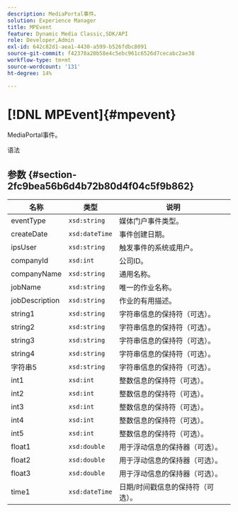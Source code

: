 ```yaml
---
description: MediaPortal事件。
solution: Experience Manager
title: MPEvent
feature: Dynamic Media Classic,SDK/API
role: Developer,Admin
exl-id: 642c82d1-aea1-4430-a599-b526fdbc8091
source-git-commit: f42378a20b58e4c5ebc961c6526d7cecabc2ae38
workflow-type: tm+mt
source-wordcount: '131'
ht-degree: 14%

---
```


# [!DNL MPEvent]{#mpevent}

MediaPortal事件。

语法

## 参数 {#section-2fc9bea56b6d4b72b80d4f04c5f9b862}

| 名称 | 类型 | 说明 |
|---|---|---|
| eventType | `xsd:string` | 媒体门户事件类型。 |
| createDate | `xsd:dateTime` | 事件创建日期。 |
| ipsUser | `xsd:string` | 触发事件的系统或用户。 |
| companyId | `xsd:int` | 公司ID。 |
| companyName | `xsd:string` | 通用名称。 |
| jobName | `xsd:string` | 唯一的作业名称。 |
| jobDescription | `xsd:string` | 作业的有用描述。 |
| string1 | `xsd:string` | 字符串信息的保持符（可选）。 |
| string2 | `xsd:string` | 字符串信息的保持符（可选）。 |
| string3 | `xsd:string` | 字符串信息的保持符（可选）。 |
| string4 | `xsd:string` | 字符串信息的保持符（可选）。 |
| 字符串5 | `xsd:string` | 字符串信息的保持符（可选）。 |
| int1 | `xsd:int` | 整数信息的保持符（可选）。 |
| int2 | `xsd:int` | 整数信息的保持符（可选）。 |
| int3 | `xsd:int` | 整数信息的保持符（可选）。 |
| int4 | `xsd:int` | 整数信息的保持符（可选）。 |
| int5 | `xsd:int` | 整数信息的保持符（可选）。 |
| float1 | `xsd:double` | 用于浮动信息的保持器（可选）。 |
| float2 | `xsd:double` | 用于浮动信息的保持器（可选）。 |
| float3 | `xsd:double` | 用于浮动信息的保持器（可选）。 |
| time1 | `xsd:dateTime` | 日期/时间戳信息的保持符（可选）。 |
